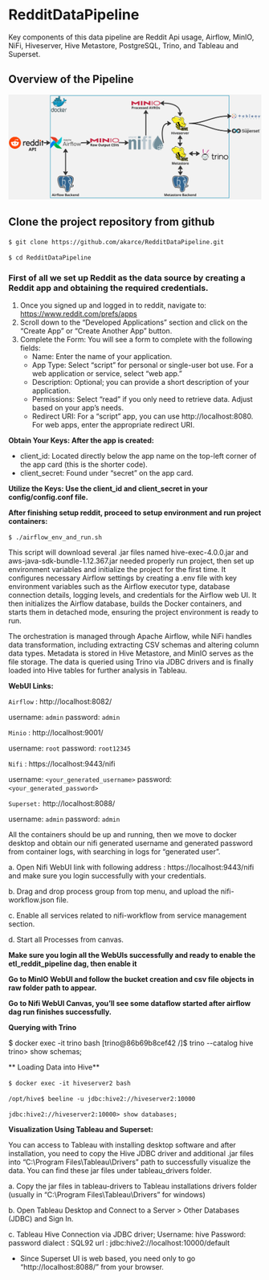 # RedditDataPipeline
Key components of this data pipeline are Reddit Api usage, Airflow, MinIO, NiFi, Hiveserver, Hive Metastore, PostgreSQL, Trino, and Tableau and Superset.

## Overview of the Pipeline

![alt text](reddit_overview.jpg)

## Clone the project repository from github

`$ git clone https://github.com/akarce/RedditDataPipeline.git`

`$ cd RedditDataPipeline`

### First of all we set up Reddit as the data source by creating a Reddit app and obtaining the required credentials. 

1. Once you signed up and logged in to reddit, navigate to: https://www.reddit.com/prefs/apps
2. Scroll down to the “Developed Applications” section and click on the “Create App” or “Create Another App” button.
3. Complete the Form: You will see a form to complete with the following fields:
    - Name: Enter the name of your application.
    - App Type: Select “script” for personal or single-user bot use. For a web application or service, select “web app.”
    - Description: Optional; you can provide a short description of your application.
    - Permissions: Select “read” if you only need to retrieve data. Adjust based on your app’s needs.
    - Redirect URI: For a “script” app, you can use http://localhost:8080. For web apps, enter the appropriate redirect URI.

**Obtain Your Keys: After the app is created:**

- client_id: Located directly below the app name on the top-left corner of the app card (this is the shorter code).
- client_secret: Found under “secret” on the app card.

**Utilize the Keys: Use the client_id and client_secret in your config/config.conf file.**

**After finishing setup reddit, proceed to setup environment and run project containers:**

`$ ./airflow_env_and_run.sh`

This script will download several .jar files named hive-exec-4.0.0.jar and aws-java-sdk-bundle-1.12.367.jar needed properly run project, then set up environment variables and initialize the project for the first time. It configures necessary Airflow settings by creating a .env file with key environment variables such as the Airflow executor type, database connection details, logging levels, and credentials for the Airflow web UI. It then initializes the Airflow database, builds the Docker containers, and starts them in detached mode, ensuring the project environment is ready to run.

The orchestration is managed through Apache Airflow, while NiFi handles data transformation, including extracting CSV schemas and altering column data types. Metadata is stored in Hive Metastore, and MinIO serves as the file storage. The data is queried using Trino via JDBC drivers and is finally loaded into Hive tables for further analysis in Tableau.

**WebUI Links:**

`Airflow` : http://localhost:8082/

username: `admin` password: `admin`

`Minio` : http://localhost:9001/

username: `root` password: `root12345`

`Nifi` : https://localhost:9443/nifi

username: `<your_generated_username>` password: `<your_generated_password>`

`Superset:` http://localhost:8088/

username: `admin` password: `admin`

All the containers should be up and running, then we move to docker desktop and obtain our nifi generated username and generated password from container logs, with searching in logs for “generated user”.

a. Open Nifi WebUI link with following address : https://localhost:9443/nifi and make sure you login successfully with your credentials.

b. Drag and drop process group from top menu, and upload the nifi-workflow.json file.

c. Enable all services related to nifi-workflow from service management section.

d. Start all Processes from canvas.

**Make sure you login all the WebUIs successfully and ready to enable the etl_reddit_pipeline dag, then enable it**

**Go to MinIO WebUI and follow the bucket creation and csv file objects in raw folder path to appear.**

**Go to Nifi WebUI Canvas, you’ll see some dataflow started after airflow dag run finishes successfully.**

**Querying with Trino**

$ docker exec -it trino bash
[trino@86b69b8cef42 /]$ trino --catalog hive
trino> show schemas;

** Loading Data into Hive**

`$ docker exec -it hiveserver2 bash`

`/opt/hive$ beeline -u jdbc:hive2://hiveserver2:10000`

`jdbc:hive2://hiveserver2:10000> show databases;`

**Visualization Using Tableau and Superset:**

You can access to Tableau with installing desktop software and after installation, you need to copy the Hive JDBC driver and additional .jar files into “C:\Program Files\Tableau\Drivers” path to successfully visualize the data. You can find these jar files under tableau_drivers folder.

a. Copy the jar files in tableau-drivers to Tableau installations drivers folder (usually in “C:\Program Files\Tableau\Drivers” for windows)

b. Open Tableau Desktop and Connect to a Server > Other Databases (JDBC) and Sign In.

c. Tableau Hive Connection via JDBC driver; Username: hive Password: password dialect : SQL92 url : jdbc:hive2://localhost:10000/default

- Since Superset UI is web based, you need only to go “http://localhost:8088/” from your browser.